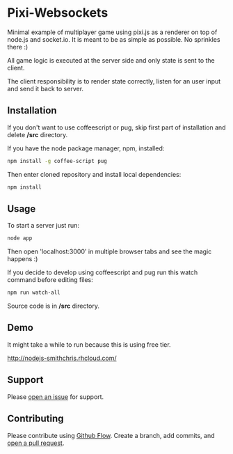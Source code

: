 # Pixi-Websockets

 Minimal example of multiplayer game using pixi.js as a renderer on top of node.js and socket.io. 
 It is meant to be as simple as possible. No sprinkles there :)
 
 All game logic is executed at the server side and only state is sent to the client.
 
 The client responsibility is to render state correctly, listen for an user input and send it back to server. 

## Installation

If you don't want to use coffeescript or pug, skip first part of installation and delete **/src** directory. 

If you have the node package manager, npm, installed:
```sh
npm install -g coffee-script pug
```

Then enter cloned repository and install local dependencies:
```sh
npm install
```

## Usage

To start a server just run:

```sh
node app
```
Then open 'localhost:3000' in multiple browser tabs and see the magic happens :)

If you decide to develop using coffeescript and pug run this watch command before editing files:
```sh
npm run watch-all
```
Source code is in **/src** directory.

## Demo

It might take a while to run because this is using free tier.

http://nodejs-smithchris.rhcloud.com/

## Support

Please [open an issue](https://github.com/fraction/readme-boilerplate/issues/new) for support.

## Contributing

Please contribute using [Github Flow](https://guides.github.com/introduction/flow/). Create a branch, add commits, and [open a pull request](https://github.com/fraction/readme-boilerplate/compare/).